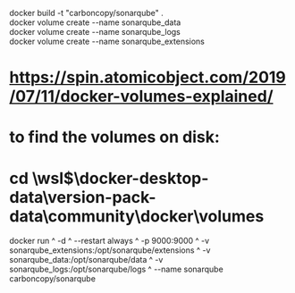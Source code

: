 docker build -t "carboncopy/sonarqube" .  
docker volume create --name sonarqube_data  
docker volume create --name sonarqube_logs  
docker volume create --name sonarqube_extensions

# https://spin.atomicobject.com/2019/07/11/docker-volumes-explained/
# to find the volumes on disk:
# cd \\wsl$\docker-desktop-data\version-pack-data\community\docker\volumes
docker run ^
  -d ^
  --restart always ^
  -p 9000:9000 ^
  -v sonarqube_extensions:/opt/sonarqube/extensions ^
  -v sonarqube_data:/opt/sonarqube/data ^
  -v sonarqube_logs:/opt/sonarqube/logs ^
  --name sonarqube
  carboncopy/sonarqube
